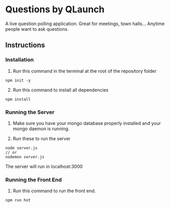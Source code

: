 # Questions by QLaunch
A live question polling application. Great for meetings, town halls... Anytime people want to ask questions.

## Instructions

### Installation
1. Run this command in the terminal at the root of the repository folder
```
npm init -y
```

2. Run this command to install all dependencies
```
npm install
```

### Running the Server
1. Make sure you have your mongo database properly installed and your mongo daemon is running.

2. Run these to run the server
```
node server.js
// or
nodemon server.js
```

The server will run in localhost:3000

### Running the Front End
1. Run this command to run the front end.
```
npm run hot
```
